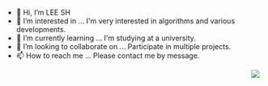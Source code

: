 - 👋 Hi, I’m LEE SH
- 👀 I’m interested in ... I'm very interested in algorithms and various developments.
- 🌱 I’m currently learning ... I'm studying at a university.
- 💞️ I’m looking to collaborate on ... Participate in multiple projects.
- 📫 How to reach me ... Please contact me by message.

<img align='right' src="http://mazassumnida.wtf/api/v2/generate_badge?boj=">

<!---
gkakcl74/gkakcl74 is a ✨ special ✨ repository because its `README.md` (this file) appears on your GitHub profile.
You can click the Preview link to take a look at your changes.
--->
